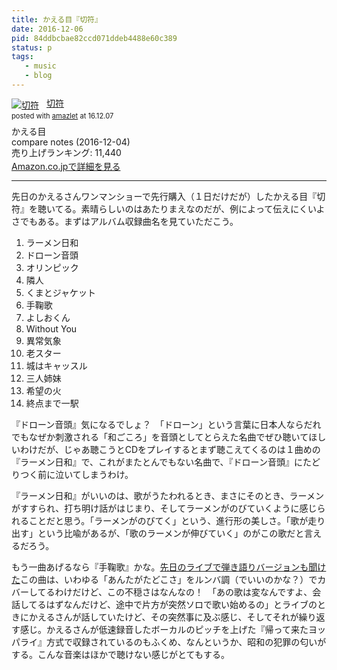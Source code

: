 ```yaml
---
title: かえる目『切符』
date: 2016-12-06
pid: 84ddbcbae82ccd071ddeb4488e60c389
status: p
tags:
   - music
   - blog
---
```


<div class="amazlet-box" style="margin-bottom:0px;"><div class="amazlet-image" style="float:left;margin:0px 12px 1px 0px;"><a href="http://www.amazon.co.jp/exec/obidos/ASIN/B01MFF31FX/dotimpact-22/ref=nosim/" name="amazletlink" target="_blank"><img src="http://ecx.images-amazon.com/images/I/51yc08Og3AL._SL160_.jpg" alt="切符" style="border: none;" /></a></div><div class="amazlet-info" style="line-height:120%; margin-bottom: 10px"><div class="amazlet-name" style="margin-bottom:10px;line-height:120%"><a href="http://www.amazon.co.jp/exec/obidos/ASIN/B01MFF31FX/dotimpact-22/ref=nosim/" name="amazletlink" target="_blank">切符</a><div class="amazlet-powered-date" style="font-size:80%;margin-top:5px;line-height:120%">posted with <a href="http://www.amazlet.com/" title="amazlet" target="_blank">amazlet</a> at 16.12.07</div></div><div class="amazlet-detail">かえる目 <br />compare notes (2016-12-04)<br />売り上げランキング: 11,440<br /></div><div class="amazlet-sub-info" style="float: left;"><div class="amazlet-link" style="margin-top: 5px"><a href="http://www.amazon.co.jp/exec/obidos/ASIN/B01MFF31FX/dotimpact-22/ref=nosim/" name="amazletlink" target="_blank">Amazon.co.jpで詳細を見る</a></div></div></div><div class="amazlet-footer" style="clear: left"></div></div>

---- 

先日のかえるさんワンマンショーで先行購入（１日だけだが）したかえる目『切符』を聴いてる。素晴らしいのはあたりまえなのだが、例によって伝えにくいよさでもある。まずはアルバム収録曲名を見ていただこう。

1. ラーメン日和
2. ドローン音頭
3. オリンピック
4. 隣人
5. くまとジャケット
6. 手鞠歌
7. よしおくん
8. Without You
9. 異常気象
10. 老スター
11. 城はキャッスル
12. 三人姉妹
13. 希望の火
14. 終点まで一駅

『ドローン音頭』気になるでしょ？　「ドローン」という言葉に日本人ならだれでもなぜか刺激される「和ごころ」を音頭としてとらえた名曲でぜひ聴いてほしいわけだが、じゃあ聴こうとCDをプレイするとまず聴こえてくるのは１曲めの『ラーメン日和』で、これがまたとんでもない名曲で、『ドローン音頭』にたどりつく前に泣いてしまうわけ。

『ラーメン日和』がいいのは、歌がうたわれるとき、まさにそのとき、ラーメンがすすられ、打ち明け話がはじまり、そしてラーメンがのびていくように感じられることだと思う。「ラーメンがのびてく」という、進行形の美しさ。「歌が走り出す」という比喩があるが、「歌のラーメンが伸びていく」のがこの歌だと言えるだろう。

もう一曲あげるなら『手鞠歌』かな。[先日のライブで弾き語りバージョンも聞けた][1]この曲は、いわゆる「あんたがたどこさ」をルンバ調（でいいのかな？）でカバーしてるわけだけど、この不穏さはなんなの！　「あの歌は変なんですよ、会話してるはずなんだけど、途中で片方が突然ソロで歌い始めるの」とライブのときにかえるさんが話していたけど、その突然事に及ぶ感じ、そしてそれが繰り返す感じ。かえるさんが低速録音したボーカルのピッチを上げた『帰って来たヨッパライ』方式で収録されているのもふくめ、なんというか、昭和の犯罪の匂いがする。こんな音楽はほかで聴けない感じがとてもする。


[1]:	/2016/12/03/201612/kaeru-san-one-man-show/